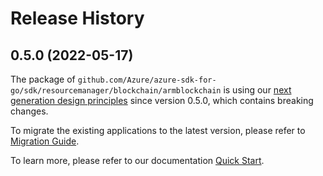 # Release History

## 0.5.0 (2022-05-17)

The package of `github.com/Azure/azure-sdk-for-go/sdk/resourcemanager/blockchain/armblockchain` is using our [next generation design principles](https://azure.github.io/azure-sdk/general_introduction.html) since version 0.5.0, which contains breaking changes.

To migrate the existing applications to the latest version, please refer to [Migration Guide](https://aka.ms/azsdk/go/mgmt/migration).

To learn more, please refer to our documentation [Quick Start](https://aka.ms/azsdk/go/mgmt).